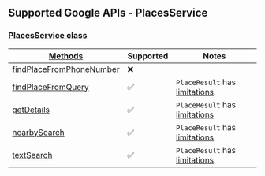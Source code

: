 ## Supported Google APIs - PlacesService

### [PlacesService class](https://developers-dot-devsite-v2-prod.appspot.com/maps/documentation/javascript/reference/places-service#PlacesService)

| [Methods](https://developers-dot-devsite-v2-prod.appspot.com/maps/documentation/javascript/reference/places-service#PlacesService-Methods)                                   | Supported          | Notes                                            |
| ---------------------------------------------------------------------------------------------------------------------------------------------------------------------------- | ------------------ | ------------------------------------------------ |
| [findPlaceFromPhoneNumber](https://developers-dot-devsite-v2-prod.appspot.com/maps/documentation/javascript/reference/places-service#PlacesService.findPlaceFromPhoneNumber) | :x:                |                                                  |
| [findPlaceFromQuery](https://developers-dot-devsite-v2-prod.appspot.com/maps/documentation/javascript/reference/places-service#PlacesService.findPlaceFromQuery)             | :white_check_mark: | `PlaceResult` has [limitations](placeResult.md). |
| [getDetails](https://developers-dot-devsite-v2-prod.appspot.com/maps/documentation/javascript/reference/places-service#PlacesService.getDetails)                             | :white_check_mark: | `PlaceResult` has [limitations](placeResult.md)  |
| [nearbySearch](https://developers-dot-devsite-v2-prod.appspot.com/maps/documentation/javascript/reference/places-service#PlacesService.nearbySearch)                         | :white_check_mark: | `PlaceResult` has [limitations](placeResult.md)  |
| [textSearch](https://developers-dot-devsite-v2-prod.appspot.com/maps/documentation/javascript/reference/places-service#PlacesService.textSearch)                             | :white_check_mark: | `PlaceResult` has [limitations](placeResult.md). |
